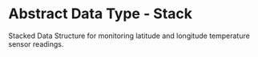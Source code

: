 # Abstract Data Type - Stack
Stacked Data Structure for monitoring latitude and longitude temperature sensor readings.
